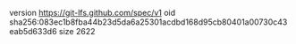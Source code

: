 version https://git-lfs.github.com/spec/v1
oid sha256:083ec1b8fba44b23d5da6a25301acdbd168d95cb80401a00730c43eab5d633d6
size 2622
